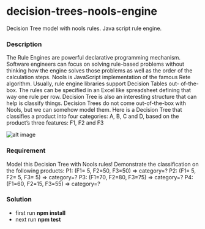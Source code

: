 # decision-trees-nools-engine
Decision Tree model with nools rules. Java script rule engine.

### Description

The Rule Engines are powerful declarative programming mechanism. Software engineers can focus on solving rule-based
problems without thinking how the engine solves those problems as well as the order of the calculation steps.
Nools is JavaScript implementation of the famous Rete algorithm. Usually, rule engine libraries support Decision Tables out-
of-the-box. The rules can be specified in an Excel like spreadsheet defining that way one rule per row.
Decision Tree is also an interesting structure that can help is classify things. Decision Trees do not come out-of-the-box with
Nools, but we can somehow model them.
Here is a Decision Tree that classifies a product into four categories: A, B, C and D, based on the product’s three features: F1,
F2 and F3

![alt image](https://i.ibb.co/R63Whrj/Screenshot-4.png)

### Requirement

Model this Decision Tree with Nools rules!
Demonstrate the classification on the following products:
P1: (F1= 5, F2=50, F3=50) => category=?
P2: (F1= 5, F2= 5, F3= 5) => category=?
P3: (F1=70, F2=80, F3=75) => category=?
P4: (F1=60, F2=15, F3=55) => category=?

### Solution  
- first run **npm install**
- next run **npm test**
